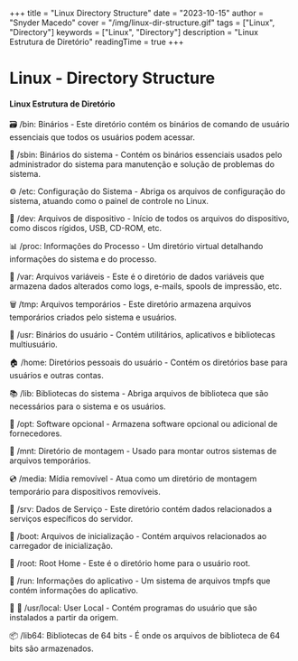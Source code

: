 +++
title = "Linux Directory Structure"
date = "2023-10-15"
author = "Snyder Macedo"
cover = "/img/linux-dir-structure.gif"
tags = ["Linux", "Directory"]
keywords = ["Linux", "Directory"]
description = "Linux Estrutura de Diretório"
readingTime = true
+++

# Linux - Directory Structure
#### Linux Estrutura de Diretório

🗃️ /bin: Binários - Este diretório contém os binários de comando de usuário essenciais que todos os usuários podem acessar.

🔧 /sbin: Binários do sistema - Contém os binários essenciais usados pelo administrador do sistema para manutenção e solução de problemas do sistema.

⚙️ /etc: Configuração do Sistema - Abriga os arquivos de configuração do sistema, atuando como o painel de controle no Linux.

💽 /dev: Arquivos de dispositivo - Início de todos os arquivos do dispositivo, como discos rígidos, USB, CD-ROM, etc.

📊 /proc: Informações do Processo - Um diretório virtual detalhando informações do sistema e do processo.

📁 /var: Arquivos variáveis - Este é o diretório de dados variáveis que armazena dados alterados como logs, e-mails, spools de impressão, etc.

🗑️ /tmp: Arquivos temporários - Este diretório armazena arquivos temporários criados pelo sistema e usuários.

👥 /usr: Binários do usuário - Contém utilitários, aplicativos e bibliotecas multiusuário.

🏠 /home: Diretórios pessoais do usuário - Contém os diretórios base para usuários e outras contas.

📚 /lib: Bibliotecas do sistema - Abriga arquivos de biblioteca que são necessários para o sistema e os usuários.

🎁 /opt: Software opcional - Armazena software opcional ou adicional de fornecedores.

📝 /mnt: Diretório de montagem - Usado para montar outros sistemas de arquivos temporários.

💿 /media: Mídia removível - Atua como um diretório de montagem temporário para dispositivos removíveis.

🔨 /srv: Dados de Serviço - Este diretório contém dados relacionados a serviços específicos do servidor.

🚀 /boot: Arquivos de inicialização - Contém arquivos relacionados ao carregador de inicialização.

👑 /root: Root Home - Este é o diretório home para o usuário root.

🔌 /run: Informações do aplicativo - Um sistema de arquivos tmpfs que contém informações do aplicativo.

🧑 🔬 /usr/local: User Local - Contém programas do usuário que são instalados a partir da origem.

📦 /lib64: Bibliotecas de 64 bits - É onde os arquivos de biblioteca de 64 bits são armazenados.
